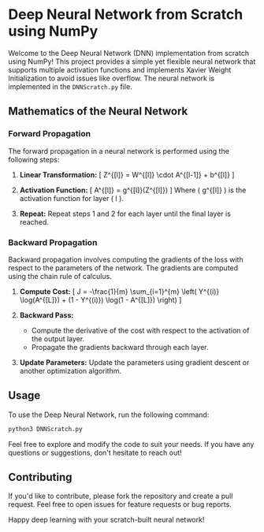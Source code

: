 # Deep Neural Network from Scratch using NumPy

Welcome to the Deep Neural Network (DNN) implementation from scratch using NumPy! This project provides a simple yet flexible neural network that supports multiple activation functions and implements Xavier Weight Initialization to avoid issues like overflow. The neural network is implemented in the `DNNScratch.py` file.

## Mathematics of the Neural Network

### Forward Propagation

The forward propagation in a neural network is performed using the following steps:

1. **Linear Transformation:**
   \[ Z^{[l]} = W^{[l]} \cdot A^{[l-1]} + b^{[l]} \]
   
2. **Activation Function:**
   \[ A^{[l]} = g^{[l]}(Z^{[l]}) \]
   Where \( g^{[l]} \) is the activation function for layer \( l \).

3. **Repeat:**
   Repeat steps 1 and 2 for each layer until the final layer is reached.

### Backward Propagation

Backward propagation involves computing the gradients of the loss with respect to the parameters of the network. The gradients are computed using the chain rule of calculus.

1. **Compute Cost:**
   \[ J = -\frac{1}{m} \sum_{i=1}^{m} \left( Y^{(i)} \log(A^{[L]}) + (1 - Y^{(i)}) \log(1 - A^{[L]}) \right) \]

2. **Backward Pass:**
   - Compute the derivative of the cost with respect to the activation of the output layer.
   - Propagate the gradients backward through each layer.

3. **Update Parameters:**
   Update the parameters using gradient descent or another optimization algorithm.

## Usage

To use the Deep Neural Network, run the following command:

```bash
python3 DNNScratch.py
```

Feel free to explore and modify the code to suit your needs. If you have any questions or suggestions, don't hesitate to reach out!

## Contributing

If you'd like to contribute, please fork the repository and create a pull request. Feel free to open issues for feature requests or bug reports.

Happy deep learning with your scratch-built neural network!
